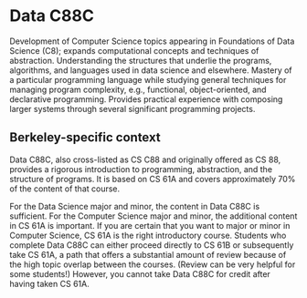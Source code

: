 # Data C88C

Development of Computer Science topics appearing in Foundations of Data Science (C8); expands computational concepts and techniques of abstraction. 
Understanding the structures that underlie the programs, algorithms, and languages used in data science and elsewhere. Mastery of a particular programming 
language while studying general techniques for managing program complexity, e.g., functional, object-oriented, and declarative programming. Provides 
practical experience with composing larger systems through several significant programming projects.

## Berkeley-specific context
Data C88C, also cross-listed as CS C88 and originally offered as CS 88, provides a rigorous introduction to programming, abstraction, and the structure of programs. 
It is based on CS 61A and covers approximately 70% of the content of that course.


For the Data Science major and minor, the content in Data C88C is sufficient. For the Computer Science major and minor, the additional content in CS 61A is important.
If you are certain that you want to major or minor in Computer Science, CS 61A is the right introductory course. Students who complete Data C88C can either proceed
directly to CS 61B or subsequently take CS 61A, a path that offers a substantial amount of review because of the high topic overlap between the courses. 
(Review can be very helpful for some students!) However, you cannot take Data C88C for credit after having taken CS 61A.
